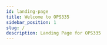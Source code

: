 ```yaml
---
id: landing-page
title: Welcome to OPS335
sidebar_position: 1
slug: /
description: Landing Page for OPS335
---
```



